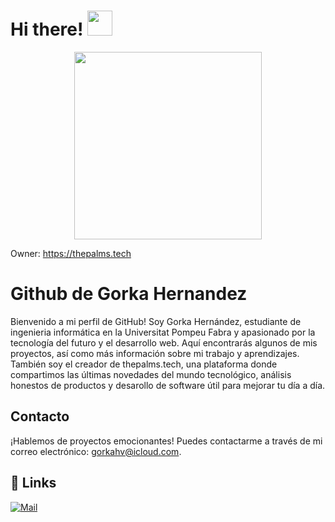 <h1> Hi there! <img src = "https://raw.githubusercontent.com/MartinHeinz/MartinHeinz/master/wave.gif" width = 40px> </h1>
<p align='center'>
<img src="https://i.ibb.co/rF6DGjx/descarga.jpg" width="300px">
</p>

Owner: https://thepalms.tech

# Github de Gorka Hernandez

Bienvenido a mi perfil de GitHub!
Soy Gorka Hernández, estudiante de ingenieria informática en la Universitat Pompeu Fabra y apasionado por la tecnología del futuro y el desarrollo web. Aquí encontrarás algunos de mis proyectos, así como más información sobre mi trabajo y aprendizajes.
También soy el creador de thepalms.tech, una plataforma donde compartimos las últimas novedades del mundo tecnológico, análisis honestos de productos y desarollo de software útil para mejorar tu día a día.

## Contacto

¡Hablemos de proyectos emocionantes! Puedes contactarme a través de mi correo electrónico: [gorkahv@icloud.com](mailto:gorkahv@icloud.com).

## 🔗 Links

[![Mail](https://img.shields.io/badge/Gmail-D14836?style=for-the-badge&logo=gmail&logoColor=white)](mailto:gorkahv@icloud.com)







